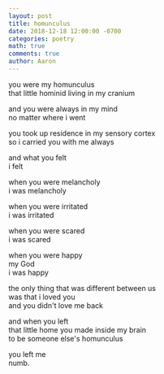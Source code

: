 ```yaml
---
layout: post
title: homunculus
date: 2018-12-18 12:00:00 -0700
categories: poetry 
math: true
comments: true
author: Aaron
---
```


you were my homunculus  
that little hominid living in my cranium  

and you were always in my mind  
no matter where i went  

you took up residence in my sensory cortex  
so i carried you with me always  

and what you felt  
i felt  

when you were melancholy  
i was melancholy  

when you were irritated  
i was irritated  

when you were scared  
i was scared  

when you were happy  
my God  
i was happy  

the only thing that was different between us  
was that i loved you  
and you didn't love me back  

and when you left  
that little home you made inside my brain  
to be someone else's homunculus  

you left me  
numb.